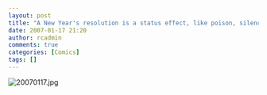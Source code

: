 ```yaml
---
layout: post
title: "A New Year's resolution is a status effect, like poison, silence, sleep or vegetarianism"
date: 2007-01-17 21:20
author: rcadmin
comments: true
categories: [Comics]
tags: []
---
```

<img alt="20070117.jpg" id="image1032" src="http://dl.bitsmack.com/uploads/2007/01/20070117.jpg" />
